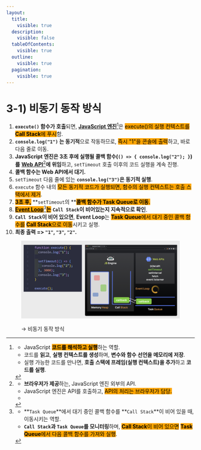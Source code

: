 ```yaml
---
layout:
  title:
    visible: true
  description:
    visible: false
  tableOfContents:
    visible: true
  outline:
    visible: true
  pagination:
    visible: true
---
```


# 3-1) 비동기 동작 방식

1. **`execute()` 함수가 호출**되면, [**JavaScript 엔진**](#user-content-fn-1)[^1]은 <mark style="background-color:orange;">execute()의 실행 컨텍스트를</mark> <mark style="background-color:orange;"></mark><mark style="background-color:orange;">**Call Stack**</mark><mark style="background-color:orange;">에 푸시</mark>함.
2. **`console.log("1")` 는 동기적**으로 작동하므로, <mark style="background-color:orange;">즉시 "1"을 콘솔에 출력</mark>하고, 바로 다음 줄로 이동.
3. **JavaScript 엔진은 3초 후에 실행될 콜백 함수(`() => { console.log("2"); }`)를** [**Web API**](#user-content-fn-2)[^2]**에 위임**하고, `setTimeout` 호출 이후의 코드 실행을 계속 진행.
4. **콜백 함수는 Web API에서 대기.**
5. `setTimeout` 다음 줄에 있는 **`console.log("3")`은 동기적 실행**.
6. `execute` 함수 내의 <mark style="background-color:orange;">모든 동기적 코드가 실행되면, 함수의 실행 컨텍스트는 호출 스택에서 제거</mark>.
7. <mark style="background-color:orange;">**3초 후,**</mark> **`setTimeout`의 **<mark style="background-color:orange;">**콜백 함수가 Task Queue로 이동**</mark><mark style="background-color:orange;">.</mark>
8. [<mark style="background-color:orange;">**Event Loop**</mark>](#user-content-fn-3)[^3]<mark style="background-color:orange;">**는**</mark> **`Call Stack`이 비어있는지 지속적으로 확인**.
9. **`Call Stack`이 비어 있으면**, **Event Loop**는 <mark style="background-color:orange;">**Task Queue**</mark><mark style="background-color:orange;">에서 대기 중인 콜백 함수를</mark> <mark style="background-color:orange;"></mark><mark style="background-color:orange;">**Call Stack**</mark><mark style="background-color:orange;">으로 이동</mark>시키고 실행.
10. **최종 출력 => `"1"`, `"3"`, `"2"`.**

<div align="left">

<figure><img src="../../../.gitbook/assets/2024-01-01 19 10 56 (2).png" alt=""><figcaption><p>→ 비동기 동작 방식</p></figcaption></figure>

</div>



[^1]: * JavaScript <mark style="background-color:orange;">**코드를 해석하고 실행**</mark>하는 역할.
    * 코드를 **읽고**, **실행 컨텍스트를 생성**하며, **변수와 함수 선언을 메모리에 저장**.
    * 실행 가능한 코드를 만나면, **호출 스택에 프레임(실행 컨텍스트)을 추가**하고 **코드를 실행**.

[^2]: * **브라우저가 제공**하는, JavaScript 엔진 외부의 API.
    * JavaScript 엔진은 API를 호출하고, <mark style="background-color:orange;">API의 처리는 브라우저가 담당.</mark>
    *

[^3]: * **`Task Queue`**에서 대기 중인 콜백 함수를 **`Call Stack`**이 비어 있을 때, 이동시키는 역할.
    * **`Call Stack`과 `Task Queue`를 모니터링**하며, <mark style="background-color:orange;">**Call Stack**</mark><mark style="background-color:orange;">이 비어 있으면</mark> <mark style="background-color:orange;"></mark><mark style="background-color:orange;">**Task Queue**</mark><mark style="background-color:orange;">에서 다음 콜백 함수를 가져와 실행</mark>.
